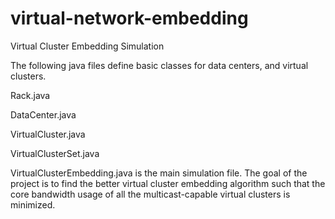 # virtual-network-embedding
Virtual Cluster Embedding Simulation

The following java files define basic classes for data centers, and virtual clusters.

Rack.java

DataCenter.java

VirtualCluster.java

VirtualClusterSet.java

VirtualClusterEmbedding.java is the main simulation file. The goal of the project is to find the better virtual cluster
embedding algorithm such that the core bandwidth usage of all the multicast-capable virtual clusters is minimized.
